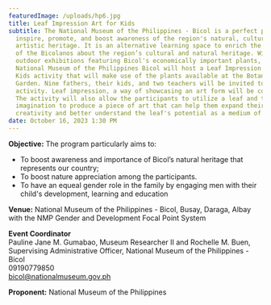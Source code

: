 ```yaml
---
featuredImage: /uploads/hp6.jpg
title: Leaf Impression Art for Kids
subtitle: The National Museum of the Philippines - Bicol is a perfect place to
  inspire, promote, and boost awareness of the region's natural, cultural, and
  artistic heritage. It is an alternative learning space to enrich the knowledge
  of the Bicolanos about the region’s cultural and natural heritage. With its
  outdoor exhibitions featuring Bicol's economically important plants, the
  National Museum of the Philippines Bicol will host a Leaf Impression Art for
  Kids activity that will make use of the plants available at the Botanical
  Garden. Nine fathers, their kids, and two teachers will be invited to the
  activity. Leaf impression, a way of showcasing an art form will be conducted.
  The activity will also allow the participants to utilize a leaf and their
  imagination to produce a piece of art that can help them expand their
  creativity and better understand the leaf's potential as a medium of art.
date: October 16, 2023 1:30 PM
---
```

<!--StartFragment-->

**O﻿bjective:** The program particularly aims to:

* To boost awareness and importance of Bicol’s natural heritage that represents our country;
* To boost nature appreciation among the participants.
* To have an equeal gender role in the family by engaging men with their child's development, learning and education

**V﻿enue:** National Museum of the Philippines - Bicol, Busay, Daraga, Albay with the NMP Gender and Development Focal Point System

**E﻿vent Coordinator**\
Pauline Jane M. Gumabao, Museum Researcher II
and Rochelle M. Buen, Supervising Administrative Officer,
National Museum of the Philippines - Bicol\
0﻿9190779850\
bicol@nationalmuseum.gov.ph

**P﻿roponent:** National Museum of the Philippines

<!--EndFragment-->